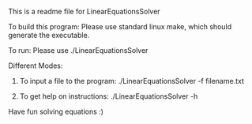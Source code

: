 This is a readme file for LinearEquationsSolver

To build this program:
Please use standard linux make, which should generate the executable.

To run:
Please use ./LinearEquationsSolver

Different Modes:

1. To input a file to the program:
	./LinearEquationsSolver -f filename.txt

2. To get help on instructions:
	./LinearEquationsSolver -h

Have fun solving equations :)
